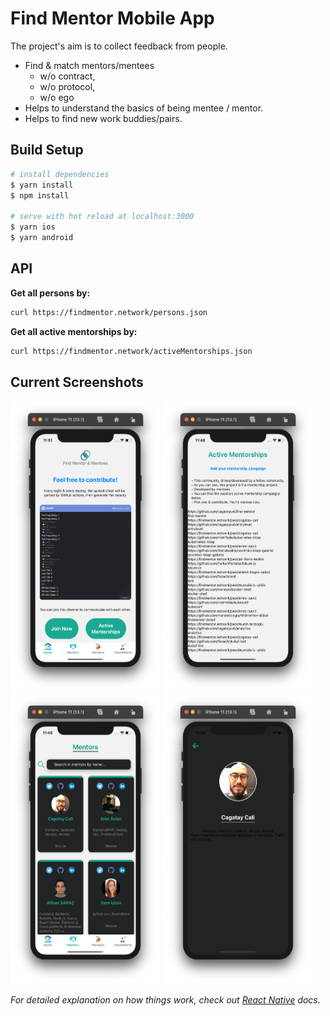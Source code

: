 # Find Mentor Mobile App

The project's aim is to collect feedback from people. 
- Find & match mentors/mentees
    - w/o contract,
    - w/o protocol,
    - w/o ego
- Helps to understand the basics of being mentee / mentor.
- Helps to find new work buddies/pairs.


## Build Setup

```bash
# install dependencies
$ yarn install
$ npm install

# serve with hot reload at localhost:3000
$ yarn ios
$ yarn android

```
## API

**Get all persons by:**

```bash
curl https://findmentor.network/persons.json
```

**Get all active mentorships by:**

```bash
curl https://findmentor.network/activeMentorships.json
```


## Current Screenshots

<img height="465" width="240" src="./screen-shots/main.png"/> <img height="465" width="240" src="./screen-shots/active-mentorships.png"/> <img height="465" width="240" src="./screen-shots/mentors.png"/> <img height="465" width="240" src="./screen-shots/profile.png"/>

*For detailed explanation on how things work, check out [React Native](https://reactnative.dev/) docs.*
